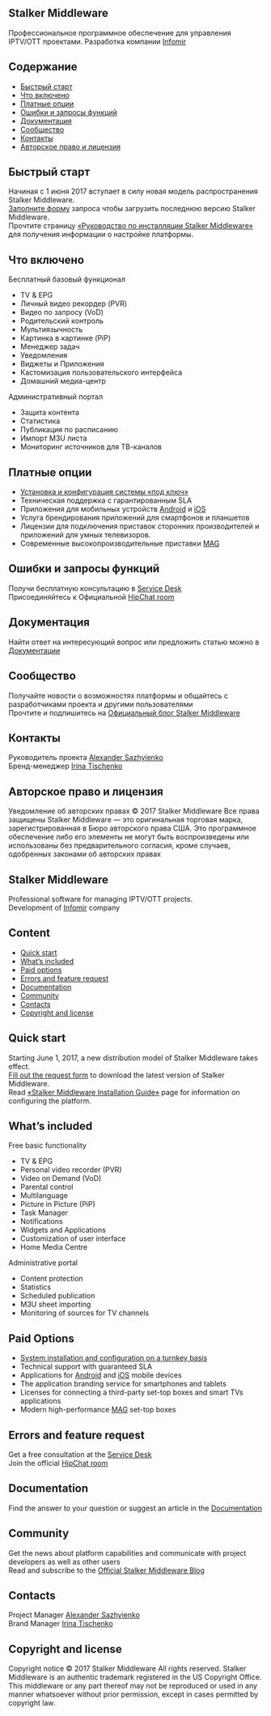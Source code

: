 ## Stalker Middleware
Профессиональное программное обеспечение для управления IPTV/OTT проектами.
Разработка компании [Infomir](http://www.infomir.eu/)
 
## Содержание
- [Быстрый старт](#Быстрый-старт)
- [Что включено](#Что-включено)
- [Платные опции](#Платные-опции)
- [Ошибки и запросы функций](#Ошибки-и-запросы-функций)
- [Документация](#Документация)
- [Сообщество](#Сообщество)
- [Контакты](#Контакты)
- [Авторское право и лицензия](#Авторское-право-и-лицензия)
 
## Быстрый старт
Начиная с 1 июня 2017 вступает в силу новая модель распространения Stalker Middleware.  
[Заполните форму](http://www.infomir.eu/rus/solutions/free-middleware-stalker/) запроса чтобы загрузить последнюю версию Stalker Middleware.  
Прочтите страницу [«Руководство по инсталляции Stalker Middleware»](https://wiki.infomir.eu/rus/stalker/rukovodstvo-po-installyatsii-stalker) для получения информации о настройке платформы.
 
## Что включено
Бесплатный базовый функционал
- TV & EPG
- Личный видео рекордер (PVR)
- Видео по запросу (VoD)
- Родительский контроль
- Мультиязычность
- Картинка в картинке (PiP)
- Менеджер задач
- Уведомления
- Виджеты и Приложения
- Кастомизация пользовательского интерфейса
- Домашний медиа-центр
 
Административный портал
- Защита контента
- Статистика
- Публикация по расписанию 
- Импорт M3U листа
- Мониторинг источников для ТВ-каналов
 
## Платные опции
- [Установка и конфигурация системы «под ключ»](http://www.infomir.eu/rus/solutions/magic-solution/)
- Техническая поддержка с гарантированным SLA
- Приложения для мобильных устройств [Android](https://play.google.com/store/apps/details?id=com.infomir.stalkermobile) и [iOS](https://itunes.apple.com/ua/app/stalkertv/id1020135702?mt=8)
- Услуга брендирования приложений для смартфонов и планшетов
- Лицензии для подключения приставок сторонних производителей и приложений для умных телевизоров.
- Современные высокопроизводительные приставки [MAG](http://www.infomir.eu/rus/products/iptv-stb/)

## Ошибки и запросы функций
Получи бесплатную консультацию в [Service Desk](http://www.infomir.eu/eng/support/form/support.php)  
Присоединяйтесь к Официальной [HipChat room](https://www.hipchat.com/gpYTYRHgx)

## Документация
Найти ответ на интересующий вопрос или предложить статью можно в [Документации](https://wiki.infomir.eu/rus/stalker/)

## Сообщество
Получайте новости о возможностях платформы и общайтесь с разработчиками проекта и другими пользователями  
Прочтите и подпишитесь на [Официальный блог Stalker Middleware](http://blog.middleware-stalker.com)

## Контакты
Руководитель проекта [Alexander Sazhyienko](mailto:stalker@infomir.com)  
Бренд-менеджер [Irina Tischenko](mailto:stalker@infomir.com)

## Авторское право и лицензия
Уведомление об авторских правах © 2017 Stalker Middleware Все права защищены
Stalker Middleware — это оригинальная торговая марка, зарегистрированная в Бюро авторского права США. Это программное обеспечение либо его элементы не могут быть воспроизведены или использованы без предварительного согласия, кроме случаев, одобренных законами об авторских правах


## Stalker Middleware
Professional software for managing IPTV/OTT projects.  
Development of [Infomir](http://www.infomir.eu/) company
 
## Content
- [Quick start](#quick-start)
- [What’s included](#whats-included)
- [Paid options](#paid-options)
- [Errors and feature request](#errors-and-feature-request)
- [Documentation](#documentation)
- [Community](#community)
- [Contacts](#contacts)
- [Copyright and license](#copyright-and-license)
 
## Quick start
Starting June 1, 2017, a new distribution model of Stalker Middleware takes effect.  
[Fill out the request form](http://www.infomir.eu/rus/solutions/free-middleware-stalker/) to download the latest version of Stalker Middleware.  
Read [«Stalker Middleware Installation Guide»](https://wiki.infomir.eu/eng/stalker/stalker-installation-guide) page for information on configuring the platform.
 
## What’s included
Free basic functionality
- TV & EPG
- Personal video recorder (PVR)
- Video on Demand (VoD)
- Parental control
- Multilanguage
- Picture in Picture (PiP)
- Task Manager
- Notifications
- Widgets and Applications
- Customization of user interface
- Home Media Centre
 
Administrative portal
- Content protection
- Statistics
- Scheduled publication
- M3U sheet importing
- Monitoring of sources for TV channels
 
## Paid Options
- [System installation and configuration on a turnkey basis](http://www.infomir.eu/eng/solutions/magic-solution/)
- Technical support with guaranteed SLA
- Applications for [Android](https://play.google.com/store/apps/details?id=com.infomir.stalkermobile) and [iOS](https://itunes.apple.com/ua/app/stalkertv/id1020135702?mt=8) mobile devices
- The application branding service for smartphones and tablets
- Licenses for connecting a third-party set-top boxes and smart TVs applications
- Modern high-performance [MAG](http://www.infomir.eu/eng/products/iptv-stb/) set-top boxes
 
## Errors and feature request
Get a free consultation at the [Service Desk](http://www.infomir.eu/eng/support/form/support.php)  
Join the official [HipChat room](https://www.hipchat.com/gpYTYRHgx)
 
## Documentation
Find the answer to your question or suggest an article in the [Documentation](https://wiki.infomir.eu/eng/stalker/)
 
## Community
Get the news about platform capabilities and communicate with project developers as well as other users  
Read and subscribe to the [Official Stalker Middleware Blog](http://blog.middleware-stalker.com)
 
## Contacts
Project Manager [Alexander Sazhyienko](mailto:stalker@infomir.com)  
Brand Manager [Irina Tischenko](mailto:stalker@infomir.com)
 
## Copyright and license
Copyright notice © 2017 Stalker Middleware All rights reserved.
Stalker Middleware is an authentic trademark registered in the US Copyright Office.
This middleware or any part thereof may not be reproduced or used in any manner whatsoever without prior permission, except in cases permitted by copyright law.
 
